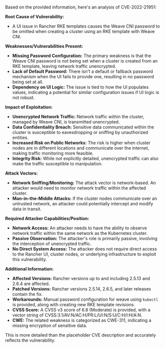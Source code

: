 Based on the provided information, here's an analysis of CVE-2022-21951:

**Root Cause of Vulnerability:**

*   A UI issue in Rancher RKE templates causes the Weave CNI password to be omitted when creating a cluster using an RKE template with Weave CNI.

**Weaknesses/Vulnerabilities Present:**

*   **Missing Password Configuration:** The primary weakness is that the Weave CNI password is not being set when a cluster is created from an RKE template, leaving network traffic unencrypted.
*   **Lack of Default Password:** There isn't a default or fallback password mechanism when the UI fails to provide one, resulting in no password being set at all.
*   **Dependency on UI Logic:** The issue is tied to how the UI populates values, indicating a potential for similar configuration issues if UI logic is not robust.

**Impact of Exploitation:**

*   **Unencrypted Network Traffic:** Network traffic within the cluster, managed by Weave CNI, is transmitted unencrypted.
*   **Data Confidentiality Breach:** Sensitive data communicated within the cluster is susceptible to eavesdropping or sniffing by unauthorized entities.
*   **Increased Risk on Public Networks:**  The risk is higher when cluster nodes are in different locations and communicate over the internet, making traffic monitoring more feasible.
*   **Integrity Risk:**  While not explicitly detailed, unencrypted traffic can also make the traffic susceptible to manipulation.

**Attack Vectors:**

*   **Network Sniffing/Monitoring:** The attack vector is network-based. An attacker would need to monitor network traffic within the affected cluster.
*   **Man-in-the-Middle Attacks:** If the cluster nodes communicate over an untrusted network, an attacker could potentially intercept and modify data in transit.

**Required Attacker Capabilities/Position:**

*   **Network Access:** An attacker needs to have the ability to observe network traffic within the same network as the Kubernetes cluster.
*   **Passive Observation:**  The attacker's role is primarily passive, involving the interception of unencrypted traffic.
*   **No Direct System Access:** The attacker does not require direct access to the Rancher UI, cluster nodes, or underlying infrastructure to exploit this vulnerability.

**Additional Information:**

*   **Affected Versions:** Rancher versions up to and including 2.5.13 and 2.6.4 are affected.
*   **Patched Versions:**  Rancher versions 2.5.14, 2.6.5, and later releases contain the fix.
*  **Workarounds:** Manual password configuration for weave using `kubectl` is provided, along with creating new RKE template revisions.
*   **CVSS Score:** A CVSS v3 score of 6.8 (Moderate) is provided, with a vector string of CVSS:3.1/AV:N/AC:H/PR:L/UI:N/S:U/C:H/I:H/A:N.
*   **CWE:** The related weakness is categorized as CWE-311, indicating a missing encryption of sensitive data.

This is more detailed than the placeholder CVE description and accurately reflects the vulnerability.
